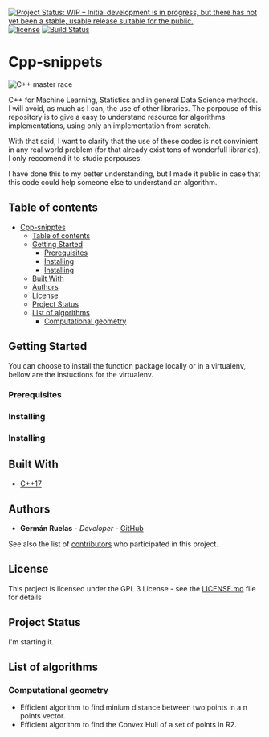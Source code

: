 [![Project Status: WIP – Initial development is in progress, but there has not yet been a stable, usable release suitable for the public.](https://www.repostatus.org/badges/latest/wip.svg)](https://www.repostatus.org/#wip)
[![license](https://img.shields.io/badge/licence-GPL--3-blue.svg)](https://github.com/lgruelas/Cpp-snipptes/blob/master/LICENSE)
[![Build Status](https://api.travis-ci.com/lgruelas/Cpp-snipptes.svg?branch=master)](https://travis-ci.com/lgruelas/Cpp-snipptes)


# Cpp-snippets

![C++ master race](assets/gcc.png?raw=true "gcc")

C++ for Machine Learning, Statistics and in general Data Science methods. I will avoid, as much as I can, the use of other libraries. The porpouse of this repository is to give a easy to understand resource for algorithms implementations, using only an implementation from scratch.

With that said, I want to clarify that the use of these codes is not convinient in any real world problem (for that already exist tons of wonderfull libraries), I only reccomend it to studie porpouses.

I have done this to my better understanding, but I made it public in case that this code could help someone else to understand an algorithm.

## Table of contents

- [Cpp-snipptes](#cpp-snipptes)
  - [Table of contents](#table-of-contents)
  - [Getting Started](#getting-started)
    - [Prerequisites](#prerequisites)
    - [Installing](#installing)
    - [Installing](#installing-1)
  - [Built With](#built-with)
  - [Authors](#authors)
  - [License](#license)
  - [Project Status](#project-status)
  - [List of algorithms](#list-of-algorithms)
    - [Computational geometry](#computational-geometry)

## Getting Started

You can choose to install the function package locally or in a virtualenv, bellow are the instuctions for the virtualenv.

### Prerequisites


### Installing


### Installing


## Built With

* [C++17](https://isocpp.org/)


## Authors

* **Germán Ruelas** - *Developer* - [GitHub](https://github.com/lgruelas)

See also the list of [contributors](https://github.com/your/project/contributors) who participated in this project.

## License

This project is licensed under the GPL 3 License - see the [LICENSE.md](LICENSE.md) file for details

## Project Status

I'm starting it.

## List of algorithms

### Computational geometry
* Efficient algorithm to find minium distance between two points in a n points vector.
* Efficient algorithm to find the Convex Hull of a set of points in R2.
